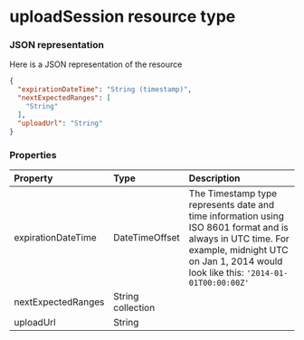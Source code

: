 # uploadSession resource type



### JSON representation

Here is a JSON representation of the resource

<!-- {
  "blockType": "resource",
  "optionalProperties": [

  ],
  "@odata.type": "microsoft.graph.uploadSession"
}-->

```json
{
  "expirationDateTime": "String (timestamp)",
  "nextExpectedRanges": [
    "String"
  ],
  "uploadUrl": "String"
}

```
### Properties
| Property	   | Type	|Description|
|:---------------|:--------|:----------|
|expirationDateTime|DateTimeOffset|The Timestamp type represents date and time information using ISO 8601 format and is always in UTC time. For example, midnight UTC on Jan 1, 2014 would look like this: `'2014-01-01T00:00:00Z'`|
|nextExpectedRanges|String collection||
|uploadUrl|String||

<!-- uuid: ce4fc307-778e-45d8-bd16-dbe1c07c038f
2015-10-15 03:41:21 UTC -->
<!-- {
  "type": "#page.annotation",
  "description": "uploadSession resource",
  "keywords": "",
  "section": "documentation",
  "tocPath": ""
}-->